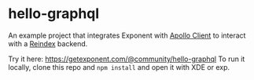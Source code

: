 # hello-graphql

An example project that integrates Exponent with [Apollo
Client](https://github.com/apollostack/apollo-client) to interact with a
[Reindex](https://www.reindex.io/) backend.

Try it here: https://getexponent.com/@community/hello-graphql
To run it locally, clone this repo and `npm install` and open it with XDE or exp.
